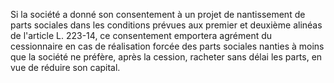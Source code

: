 Si la société a donné son consentement à un projet de nantissement de parts sociales dans les conditions prévues aux premier et deuxième alinéas de l'article L. 223-14, ce consentement emportera agrément du cessionnaire en cas de réalisation forcée des parts sociales nanties à moins que la société ne préfère, après la cession, racheter sans délai les parts, en vue de réduire son capital.
